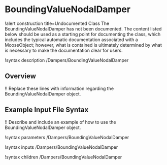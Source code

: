 # BoundingValueNodalDamper

!alert construction title=Undocumented Class
The BoundingValueNodalDamper has not been documented. The content listed below should be used as a starting point for
documenting the class, which includes the typical automatic documentation associated with a
MooseObject; however, what is contained is ultimately determined by what is necessary to make the
documentation clear for users.

!syntax description /Dampers/BoundingValueNodalDamper

## Overview

!! Replace these lines with information regarding the BoundingValueNodalDamper object.

## Example Input File Syntax

!! Describe and include an example of how to use the BoundingValueNodalDamper object.

!syntax parameters /Dampers/BoundingValueNodalDamper

!syntax inputs /Dampers/BoundingValueNodalDamper

!syntax children /Dampers/BoundingValueNodalDamper
